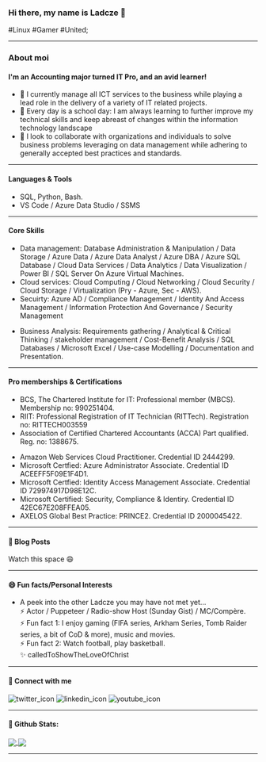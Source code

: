 ### Hi there, my name is Ladcze 👋
#Linux #Gamer #United;

---

### About moi
#### I'm an Accounting major turned IT Pro, and an avid learner!

- 🔭 I currently manage all ICT services to the business while playing a lead role in the delivery of a variety of IT related projects.
- 🌱 Every day is a school day: I am always learning to further improve my technical skills and keep abreast of changes within the information technology landscape <!-- Check https://www.indeed.com/career-advice/career-development/keeping-up-with-technology -->
- 👯 I look to collaborate with organizations and individuals to solve business problems leveraging on data management while adhering to generally accepted best practices and standards. 

---

#### Languages & Tools
- SQL, Python, Bash. 
- VS Code / Azure Data Studio / SSMS

--- 

#### Core Skills 
- Data management: Database Administration & Manipulation / Data Storage / Azure Data / Azure Data Analyst / Azure DBA / Azure SQL Database / 
  Cloud Data Services / Data Analytics / Data Visualization / Power BI / SQL Server On Azure Virtual Machines.
- Cloud services:  Cloud Computing / Cloud Networking / Cloud Security / Cloud Storage / Virtualization (Pry - Azure, Sec - AWS).
- Secuirty: Azure AD / Compliance Management / Identity And Access Management / Information Protection And Governance / Security Management
<!-- AI/ML: Azure Bot Services / Azure Machine Learning. -->
- Business Analysis: Requirements gathering / Analytical & Critical Thinking / stakeholder management / Cost-Benefit Analysis / SQL Databases / Microsoft Excel / Use-case Modelling / Documentation and Presentation.

---

#### Pro memberships & Certifications
- BCS, The Chartered Institute for IT: Professional member (MBCS). Membership no: 990251404.
- RIIT: Professional Registration of IT Technician (RITTech). Registration no: RITTECH003559
- Association of Certified Chartered Accountants (ACCA) Part qualified. Reg. no: 1388675. 
<!-- ![](aws-certified-cloud-practitioner.png)     ![](microsoft-certified-azure-fundamentals.png)     ![](microsoft-certified-security-compliance-and-identity-fundamentals.png)     ![](microsoft-certified-identity-and-access-administrator-associate.png)     -->
- Amazon Web Services Cloud Practitioner. Credential ID 2444299.
- Microsoft Certfied: Azure Administrator Associate. Credential ID ACEEFF5F09E1F4D1.
- Microsoft Certfied: Identity Access Management Associate. Credential ID 729974917D98E12C.
- Microsoft Certified: Security, Compliance & Identiry. Credential ID 42EC67E208FFEA05.
- AXELOS Global Best Practice: PRINCE2. Credential ID 2000045422.

<!--
- Microsoft Certified: AZ/DP/AI/PL/MS-900s.
- Microsoft: Security Operations Analyst.
- Microsoft: Azure Database Administrator Associate. 
- Microsoft: Power BI Data Analyst Associate. 
-->

---

#### 📕 Blog Posts
Watch this space 😄

---

####  😄 Fun facts/Personal Interests
- A peek into the other Ladcze you may have not met yet...  
⚡ Actor / Puppeteer / Radio-show Host (Sunday Gist) / MC/Compère.   
⚡ Fun fact 1: I enjoy gaming (FIFA series, Arkham Series, Tomb Raider series, a bit of CoD & more), music and movies.  
⚡ Fun fact 2: Watch football, play basketball.  
✨ calledToShowTheLoveOfChrist

---

#### 💬 Connect with me
<!-- 
[Twitter logo]@orimsway2cool
https://twitter.com/orimsway2cool | https://uk.linkedin.com/
@orimsway2cool 
-->

![twitter_icon](https://github.com/Ladcze/Ladcze/assets/97769275/aabf0268-f11d-4126-899a-defa9e778bad)         ![linkedin_icon](https://github.com/Ladcze/Ladcze/assets/97769275/4fa5574e-ace5-45cc-b9c5-4b532d51cc31)          ![youtube_icon](https://github.com/Ladcze/Ladcze/assets/97769275/2a6cf773-fd80-4b1d-b19a-517d7698a1a4)
<!-- ![](twitter_icon.png)         ![](linkedin_icon.png)          ![](youtube_icon.png) -->

<!--
[<img align="left" alt="orimsway2cool | Twitter" width="22px" src="https://cdn.jsdelivr.net/npm/simple-icons@v3/icons/twitter.svg" />][twitter]
[<img align="left" alt="ladecze | LinkedIn" width="22px" src="https://cdn.jsdelivr.net/npm/simple-icons@v3/icons/linkedin.svg" />][linkedin]
-->

---

#### 👯 Github Stats:

<a href="https://github.com/Ladcze/github-readme-stats">
  <img align="center" src="https://github-readme-stats.vercel.app/api?username=Ladcze&count_private=true&show_icons=true&theme=gruvbox" />
</a>  
<!-- 
Alternate Github stats code: 
[![Ladcze's GitHub stats](https://github-readme-stats.vercel.app/api?username=ladcze)](https://github.com/ladcze/github-readme-stats)
-->

<!--#Widget to show most used programming language# -->
<a href="https://github.com/Ladcze/github-readme-stats">
  <img align="center" src="https://github-readme-stats.vercel.app/api/top-langs/?username=Ladcze&layout=compact" />
</a>


<!--
[![Ladcze's GitHub stats](https://github-readme-stats.vercel.app/api?username=ladcze)](https://github.com/ladcze/github-readme-stats)
-->  

---

<!--
**Ladcze/Ladcze** is a ✨ _special_ ✨ repository because its `README.md` (this file) appears on your GitHub profile.
Here are some ideas to get you started:
- 🔭 I’m currently working on ...
- 🌱 I’m currently learning ...
- 👯 I’m looking to collaborate on ...
- 🤔 I’m looking for help with ...
- 💬 Ask me about ...
- 📫 How to reach me: ...
- 😄 Pronouns: ...
- ⚡ Fun fact: ...
-->
